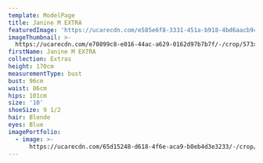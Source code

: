 ```yaml
---
template: ModelPage
title: Janine M EXTRA
featuredImage: 'https://ucarecdn.com/e585e6f8-3331-451a-b918-4bd6aacb9cdb/'
imageThumbnail: >-
  https://ucarecdn.com/e70899c8-e016-44ac-a629-0162d97b7b7f/-/crop/573x852/44,63/-/preview/
firstName: Janine M EXTRA
collection: Extras
height: 170cm
measurementType: bust
bust: 96cm
waist: 86cm
hips: 101cm
size: '10'
shoeSize: 9 1/2
hair: Blonde
eyes: Blue
imagePortfolio:
  - image: >-
      https://ucarecdn.com/65d15248-d618-4f6e-aca9-b0eb4d3e3233/-/crop/559x847/44,61/-/preview/
---
```


